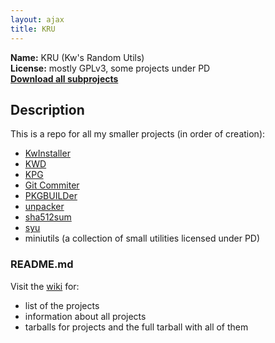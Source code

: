```yaml
---
layout: ajax
title: KRU
---
```

**Name:** KRU (Kw's Random Utils)  
**License:** mostly GPLv3, some projects under PD  
**[Download all subprojects][1]**

## Description

This is a repo for all my smaller projects (in order of creation):

* [KwInstaller][2]
* [KWD][3]
* [KPG][4]
* [Git Commiter][5]
* [PKGBUILDer][6]
* [unpacker][7]
* [sha512sum][8]
* [syu][9]
* miniutils (a collection of small utilities licensed under PD)

### README.md

Visit the [wiki][10] for:

*   list of the projects
*   information about all projects
*   tarballs for projects and the full tarball with all of them

 [1]: https://github.com/Kwpolska/kru/tarball/master "Download"
 [2]: http://kwpolska.co.cc/projects/kru/kwinstaller/ "KwInstaller"
 [3]: http://kwpolska.co.cc/projects/kru/kwd/ "KWD"
 [4]: http://kwpolska.co.cc/projects/kru/kpg/ "KPG"
 [5]: http://kwpolska.co.cc/projects/kru/gitcommiter/ "Git Commiter"
 [6]: http://kwpolska.co.cc/projects/kru/pkgbuilder/ "PKGBUILDer"
 [7]: http://kwpolska.co.cc/projects/kru/unpacker/ "unpacker"
 [8]: http://kwpolska.co.cc/projects/kru/sha512sum/ "sha512sum"
 [9]: http://kwpolska.co.cc/projects/kru/syu/ "syu"
 [10]: https://github.com/Kwpolska/kru/wiki "KRU Wiki"
